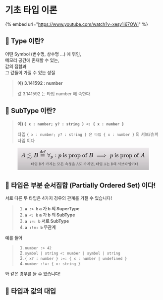 # 기초 타입 이론

{% embed url="https://www.youtube.com/watch?v=xesy1i67OWI" %}



## 📖 Type 이란?

어떤 Symbol (변수명, 상수명 ...) 에 엮인,\
메모리 공간에 존재할 수 있는,\
값의 집합과\
그 값들이 가질 수 있는 성질

> **예) 3.141592 : number**
>
> 값 3.141592 는 타입 number 에 속한다



## 📖 SubType 이란?

> **예) `{ x : number; y? : string } <: { x : number }`**&#x20;
>
> 타입 `{ x : number; y? : string } 은 타입 { x : number }` 의 서브/슈퍼 타입 이다

<figure><img src="../../.gitbook/assets/image.png" alt=""><figcaption></figcaption></figure>



## 📖 타입은 부분 순서집합 (Partially Ordered Set) 이다!

서로 다른 두 타입은 4가지 경우의 관계를 가질 수 있습니다!

> 1. **`a :> b` a 가 b 의 SuperType**
> 2. **`a <: b` a 가 b 의 SubType**
> 3. **`a :=: b` 서로 SubType**
> 4. **`a :!=: b` 무관계**

예를 들어

> 1. `number :> 42`
> 2. `symbol | string <: number | symbol | string`
> 3. `{ x? : number } :=: { x : number | undefined }`
> 4. `number :!=: { x: string }`

와 같은 경우를 들 수 있습니다!



## 📖 타입과 값의 대입
